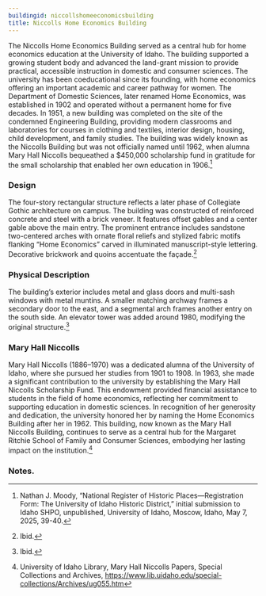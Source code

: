 ```yaml
---
buildingid: niccollshomeeconomicsbuilding
title: Niccolls Home Economics Building
---
```



The Niccolls Home Economics Building served as a central hub for home economics education at the University of Idaho. The building supported a growing student body and advanced the land-grant mission to provide practical, accessible instruction in domestic and consumer sciences. The university has been coeducational since its founding, with home economics offering an important academic and career pathway for women. The Department of Domestic Sciences, later renamed Home Economics, was established in 1902 and operated without a permanent home for five decades. In 1951, a new building was completed on the site of the condemned Engineering Building, providing modern classrooms and laboratories for courses in clothing and textiles, interior design, housing, child development, and family studies. The building was widely known as the Niccolls Building but was not officially named until 1962, when alumna Mary Hall Niccolls bequeathed a $450,000 scholarship fund in gratitude for the small scholarship that enabled her own education in 1906.[^1]  

### Design

The four-story rectangular structure reflects a later phase of Collegiate Gothic architecture on campus. The building was constructed of reinforced concrete and steel with a brick veneer. It features offset gables and a center gable above the main entry. The prominent entrance includes sandstone two-centered arches with ornate floral reliefs and stylized fabric motifs flanking “Home Economics” carved in illuminated manuscript-style lettering. Decorative brickwork and quoins accentuate the façade.[^2]  

### Physical Description

The building’s exterior includes metal and glass doors and multi-sash windows with metal muntins. A smaller matching archway frames a secondary door to the east, and a segmental arch frames another entry on the south side. An elevator tower was added around 1980, modifying the original structure.[^3]

### Mary Hall Niccolls
Mary Hall Niccolls (1886–1970) was a dedicated alumna of the University of Idaho, where she pursued her studies from 1901 to 1908. In 1963, she made a significant contribution to the university by establishing the Mary Hall Niccolls Scholarship Fund. This endowment provided financial assistance to students in the field of home economics, reflecting her commitment to supporting education in domestic sciences. In recognition of her generosity and dedication, the university honored her by naming the Home Economics Building after her in 1962. This building, now known as the Mary Hall Niccolls Building, continues to serve as a central hub for the Margaret Ritchie School of Family and Consumer Sciences, embodying her lasting impact on the institution.[^4]  

### Notes. 
[^1]: Nathan J. Moody, “National Register of Historic Places—Registration Form: The University of Idaho Historic District,” initial submission to Idaho SHPO, unpublished, University of Idaho, Moscow, Idaho, May 7, 2025, 39-40.  
[^2]: Ibid.  
[^3]: Ibid.  
[^4]: University of Idaho Library, Mary Hall Niccolls Papers, Special Collections and Archives, https://www.lib.uidaho.edu/special-collections/Archives/ug055.htm